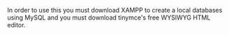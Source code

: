 In order to use this you must download XAMPP to create a local databases using MySQL
and you must download tinymce's free WYSIWYG HTML editor.
